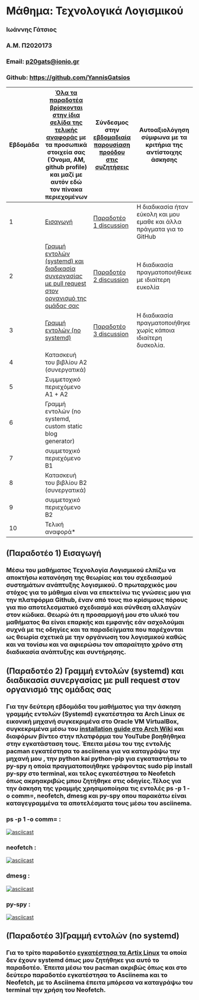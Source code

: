 # Μάθημα: Τεχνολογικά Λογισμικού 

### Ιωάννης Γάτσιος
### A.M. Π2020173
### Email: p20gats@ionio.gr
### Github: https://github.com/YannisGatsios

| Εβδομάδα | [Όλα τα παραδοτέα βρίσκονται στην ίδια σελίδα της τελικής αναφοράς](https://epidrome.github.io/teaching/deliverables/) με τα προσωπικά στοιχεία σας (Όνομα, ΑΜ, github profile) και μαζί με αυτόν εδώ τον πίνακα περιεχομένων | Σύνδεσμος στην [εβδομαδιαία παρουσίαση προόδου στις συζητήσεις](https://github.com/courses-ionio/help/discussions/categories/show-and-tell) | Αυτοαξιολόγηση σύμφωνα με τα κριτήρια της αντίστοιχης άσκησης |
| --- | --- | --- | --- |
| 1 | [Εισαγωγή](https://github.com/YannisGatsios/sw/blob/p2020173/projects/2020173/README.MD#%CF%80%CE%B1%CF%81%CE%B1%CE%B4%CE%BF%CF%84%CE%AD%CE%BF-1-%CE%B5%CE%B9%CF%83%CE%B1%CE%B3%CF%89%CE%B3%CE%AE) | [Παραδοτέο 1 discussion](https://github.com/courses-ionio/sw/discussions/1165#discussion-4870326) | Η διαδικασία ήταν εύκολη και μου εμαθε και άλλα πράγματα για το GitHub |
| 2 | [Γραμμή εντολών (systemd) και διαδικασία συνεργασίας με pull request στον οργανισμό της ομάδας σας](https://github.com/YannisGatsios/sw/blob/p2020173/projects/2020173/README.MD#%CF%80%CE%B1%CF%81%CE%B1%CE%B4%CE%BF%CF%84%CE%AD%CE%BF-2-%CE%B3%CF%81%CE%B1%CE%BC%CE%BC%CE%AE-%CE%B5%CE%BD%CF%84%CE%BF%CE%BB%CF%8E%CE%BD-systemd-%CE%BA%CE%B1%CE%B9-%CE%B4%CE%B9%CE%B1%CE%B4%CE%B9%CE%BA%CE%B1%CF%83%CE%AF%CE%B1-%CF%83%CF%85%CE%BD%CE%B5%CF%81%CE%B3%CE%B1%CF%83%CE%AF%CE%B1%CF%82-%CE%BC%CE%B5-pull-request-%CF%83%CF%84%CE%BF%CE%BD-%CE%BF%CF%81%CE%B3%CE%B1%CE%BD%CE%B9%CF%83%CE%BC%CF%8C-%CF%84%CE%B7%CF%82-%CE%BF%CE%BC%CE%AC%CE%B4%CE%B1%CF%82-%CF%83%CE%B1%CF%82) | [Παραδοτέο 2 discussion](https://github.com/courses-ionio/sw/discussions/1263#discussion-4896826) | Η διαδικασία πραγματοποιήθεικε με ιδιαίτερη ευκολία |
| 3 | [Γραμμή εντολών (no systemd)](https://github.com/YannisGatsios/sw/blob/p2020173/projects/2020173/README.MD#%CF%80%CE%B1%CF%81%CE%B1%CE%B4%CE%BF%CF%84%CE%AD%CE%BF-3%CE%B3%CF%81%CE%B1%CE%BC%CE%BC%CE%AE-%CE%B5%CE%BD%CF%84%CE%BF%CE%BB%CF%8E%CE%BD-no-systemd) | [Παραδοτέο 3 discussion](https://github.com/courses-ionio/sw/discussions/1337#discussion-4928349) |Η διαδικασία πραγματοποιήθηκε χωρίς κάποια ιδιαίτερη δυσκολία. |
| 4 | Κατασκευή του βιβλίου Α2 (συνεργατικά) | | |
| 5 | Συμμετοχικό περιεχόμενο A1 + A2 | | |
| 6 | Γραμμή εντολών (no systemd, custom static blog generator) | | |
| 7 | συμμετοχικό περιεχόμενο B1 | | |
| 8 | Κατασκευή του βιβλίου Β2 (συνεργατικά) | | |
| 9 | συμμετοχικό περιεχόμενο B2 | | |
| 10 | Τελική αναφορά* | | |


## (Παραδοτέο 1) Εισαγωγή
###  Μέσω του μαθήματος Τεχνολογία Λογισμικού ελπίζω να αποκτήσω κατανόηση της θεωρίας και του σχεδιασμού συστημάτων ανάπτυξης λογισμικού. Ο πρωταρχικός μου στόχος για το μάθημα είναι να επεκτείνω τις γνώσεις μου για την πλατφόρμα Github, έναν από τους πιο κρίσιμους πόρους για πιο αποτελεσματικό σχεδιασμό και σύνθεση αλλαγών στον κώδικα. Θεωρώ ότι η προσαρμογή μου στο υλικό του μαθήματος θα είναι επαρκής και εμφανής εάν ασχολούμαι συχνά με τις οδηγίες και τα παραδείγματα που παρέχονται ως θεωρία σχετικά με την οργάνωση του λογισμικού καθώς και να τονίσω και να αφιερώσω τον απαραίτητο χρόνο στη διαδικασία ανάπτυξης και συντήρησης.

## (Παραδοτέο 2) Γραμμή εντολών (systemd) και διαδικασία συνεργασίας με pull request στον οργανισμό της ομάδας σας
### Για την δεύτερη εβδομάδα του μαθήματος για την άσκηση γραμμής εντολών (Systemd) εγκατέστησα τα Arch Linux σε εικονική μηχανή συγκεκριμένα στο Oracle VM VirtualBox, συγκεκριμένα μέσω του [installation guide στο Arch Wiki](https://wiki.archlinux.org/title/installation_guide) και διαφόρων βίντεο στην πλατφόρμα του YouTube βοηθήθηκα στην εγκατάσταση τους. Έπειτα μέσω του της εντολής pacman εγκατέστησα το asciinena για να καταγράψω την μηχανή μου , την python kai python-pip για εγκαταστήσω το py-spy η οποία πραγματοποιήθηκε γράφοντας sudo pip install py-spy στο terminal, και τελος εγκατέστησα το Neofetch όπως ακρηακριβώς μπου ζητήθηκε στις οδηγίες.Τέλος για την άσκηση της γραμμής χρησιμοποίησα τις εντολές ps -p 1 -o comm=, neofetch, dmesg και py-spy οπου παρακάτω είναι καταγεγραμμένα τα αποτελέσματα τους μέσω του asciinema. 

### ps -p 1 -o comm= :

[![asciicast](https://asciinema.org/a/8nS39TpDr8hQFLymBkvm9rkA4.svg)](https://asciinema.org/a/8nS39TpDr8hQFLymBkvm9rkA4)

### neofetch :

[![asciicast](https://asciinema.org/a/rTRDdaGHlhXICWUz8Wb48vqKx.svg)](https://asciinema.org/a/rTRDdaGHlhXICWUz8Wb48vqKx)

### dmesg :

[![asciicast](https://asciinema.org/a/IMQX0f5TfQaUQaX9asXd96FXp.svg)](https://asciinema.org/a/IMQX0f5TfQaUQaX9asXd96FXp)

### py-spy :

[![asciicast](https://asciinema.org/a/A2zDNuIkwelGEitmuhc6aQaBm.svg)](https://asciinema.org/a/A2zDNuIkwelGEitmuhc6aQaBm)
## (Παραδοτέο 3)Γραμμή εντολών (no systemd)
### Για το τρίτο παραδοτέο [εγκατέστησα τα Artix Linux](https://artixlinux.org/download.php) τα οποία δεν έχουν systemd όπως μου ζητήθηκε για αυτό το παραδοτέο. Έπειτα μέσω του pacman ακριβώς όπως και στο δεύτερο παραδοτέο εγκατέστησα το Asciinema και το Neofetch, με το Asciinema έπειτα μπόρεσα να καταγράψω του terminal την χρήση του Neofetch.
